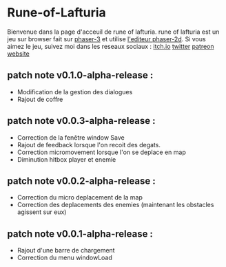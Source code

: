 # Rune-of-Lafturia

Bienvenue dans la page d'acceuil de rune of lafturia. rune of lafturia est un jeu
sur browser fait sur [phaser-3](https://phaser.io/phaser3) et utilise [l'editeur phaser-2d](https://phasereditor2d.com/).
Si vous aimez le jeu, suivez moi dans les reseaux sociaux :
[itch.io](https://kanatos.itch.io/)
[twitter](https://twitter.com/Jojoffrey1)
[patreon](https://www.patreon.com/jojoffrey)
[website](http://blogdejojoffrey.fr/)

## patch note v0.1.0-alpha-release :

- Modification de la gestion des dialogues
- Rajout de coffre

## patch note v0.0.3-alpha-release :

- Correction de la fenêtre window Save
- Rajout de feedback lorsque l'on recoit des degats.
- Correction micromovement lorsque l'on se deplace en map
- Diminution hitbox player et enemie

## patch note v0.0.2-alpha-release :

- Correction du micro deplacement de la map
- Correction des deplacements des enemies (maintenant les obstacles agissent sur eux)

## patch note v0.0.1-alpha-release :

- Rajout d'une barre de chargement
- Correction du menu windowLoad